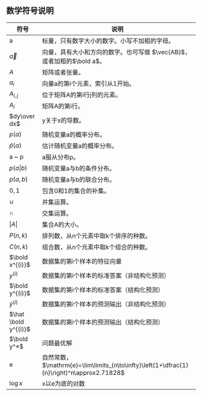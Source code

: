 ## 数学符号说明

| 符号 | 说明 |
| --| --|
|a|标量，只有数字大小的数字。小写不加粗的字母。|
|$\vec{a}$|向量，具有大小和方向的数字。也可写做 $\vec{AB}$，或者加粗的$\bold a$。|
|$A$|矩阵或者张量。|
|$a_i$|向量a的第i个元素，索引从1开始。|
|$A_{i,j}$|位于矩阵A的第i行j列的元素。|
|$A_i$|矩阵A的第i行。|
|$dy\over dx$|y关于x的导数。|
|$p(a)$|随机变量a的概率分布。|
|$\hat p(a)$|估计随机变量a的概率分布。|
|a ~ p|a服从分布p。|
|$p(a\|b)$|随机变量a与b的条件分布。|
|$p(a,b)$|随机变量a与b的联合分布。|
|${0,1}$|包含0和1的集合的补集。|
|$\cup$|并集运算。|
|$\cap$|交集运算。|
|$\|A\|$|集合A的大小。|
|$P(n,k)$|排列数，从n个元素中取k个排序的种数。|
|$C(n,k)$|组合数，从n个元素中取k个组合的种数。|
|$\bold x^{(i)}$ | 数据集的第i个样本的特征向量 |
|$y^{(i)}$ | 数据集的第i个样本的标准答案（非结构化预测） |
|$\bold y^{(i)}$ | 数据集的第i个样本的标准答案（结构化预测） |
|$\hat y^{(i)}$ | 数据集的第i个样本的预测输出（非结构化预测） |
|$\hat \bold y^{(i)}$ | 数据集的第i个样本的预测输出（结构化预测） |
|$\bold y^*$ | 问题最优解 |
| e | 自然常数，$\mathrm{e}=\lim\limits_{n\to\infty}\left(1+\dfrac{1}{n}\right)^n\approx2.71828$ |
|$\log x$ | x以e为底的对数 |